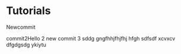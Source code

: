 # Tutorials
Newcommit

commit2Hello 2
new commit 3
sddg
gngfhhjfhjfhj
hfgh
sdfsdf
xcvxcv
dfgdgsdg
ykiytu
